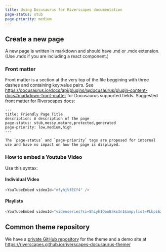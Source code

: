 ```yaml
---
title: Using Docusaurus for Riverscapes documentation
page-status: stub
page-priority: medium
---
```


## Create a new page

A new page is written in markdown and should have .md or .mdx extension. (Use .mdx if you are including a react component.)

### Front matter

Front matter is a section at the very top of the file beggining with three dashes and containing key:value pairs. 
See https://docusaurus.io/docs/api/plugins/@docusaurus/plugin-content-docs#markdown-front-matter for Docusaurus supported fields. 
Suggested front matter for Riverscapes docs: 

```text
---
title: Friendly Page Title
description: A description of the page
page-status: stub,messy,mature,protected,generated
page-priority: low,medium,high
---

The `page-status` and `page-priority` tags are proposed for internal use and have no impact on how the page is displayed. 

```

### How to embed a Youtube Video

Use this syntax: 


#### Individual Video

```ts
<YouTubeEmbed videoId="mfyhjVfECf4" />
```


<YouTubeEmbed videoId="mfyhjVfECf4" />

#### Playlists

```ts
<YouTubeEmbed videoId="videoseries?si=ShLyh1OooBaksIn1&amp;list=PLbpi6ZahtOH4sXk8IP-z9gW9oDz5XjQwA" />
```

<YouTubeEmbed videoId="videoseries?si=ShLyh1OooBaksIn1&amp;list=PLbpi6ZahtOH4sXk8IP-z9gW9oDz5XjQwA" />

## Common theme repository

We have a [private GitHub repository](https://github.com/Riverscapes/riverscapes-docusaurus-theme) for the theme and a demo site at 
https://riverscapes.github.io/riverscapes-docusaurus-theme/ 